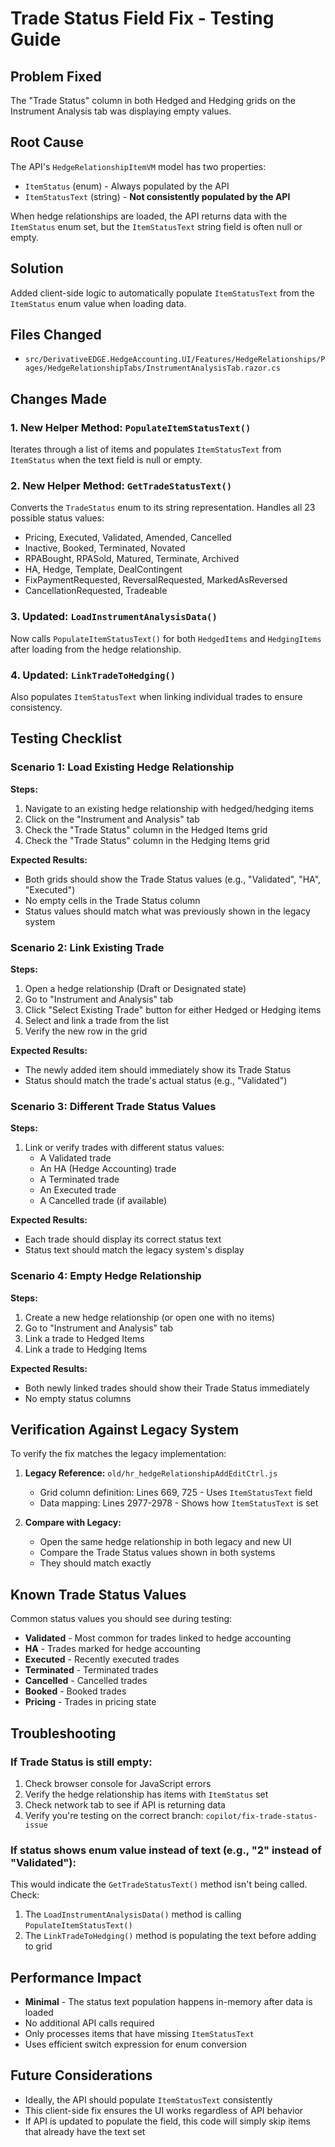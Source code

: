 # Trade Status Field Fix - Testing Guide

## Problem Fixed
The "Trade Status" column in both Hedged and Hedging grids on the Instrument Analysis tab was displaying empty values.

## Root Cause
The API's `HedgeRelationshipItemVM` model has two properties:
- `ItemStatus` (enum) - Always populated by the API
- `ItemStatusText` (string) - **Not consistently populated by the API**

When hedge relationships are loaded, the API returns data with the `ItemStatus` enum set, but the `ItemStatusText` string field is often null or empty.

## Solution
Added client-side logic to automatically populate `ItemStatusText` from the `ItemStatus` enum value when loading data.

## Files Changed
- `src/DerivativeEDGE.HedgeAccounting.UI/Features/HedgeRelationships/Pages/HedgeRelationshipTabs/InstrumentAnalysisTab.razor.cs`

## Changes Made

### 1. New Helper Method: `PopulateItemStatusText()`
Iterates through a list of items and populates `ItemStatusText` from `ItemStatus` when the text field is null or empty.

### 2. New Helper Method: `GetTradeStatusText()`
Converts the `TradeStatus` enum to its string representation. Handles all 23 possible status values:
- Pricing, Executed, Validated, Amended, Cancelled
- Inactive, Booked, Terminated, Novated
- RPABought, RPASold, Matured, Terminate, Archived
- HA, Hedge, Template, DealContingent
- FixPaymentRequested, ReversalRequested, MarkedAsReversed
- CancellationRequested, Tradeable

### 3. Updated: `LoadInstrumentAnalysisData()`
Now calls `PopulateItemStatusText()` for both `HedgedItems` and `HedgingItems` after loading from the hedge relationship.

### 4. Updated: `LinkTradeToHedging()`
Also populates `ItemStatusText` when linking individual trades to ensure consistency.

## Testing Checklist

### Scenario 1: Load Existing Hedge Relationship
**Steps:**
1. Navigate to an existing hedge relationship with hedged/hedging items
2. Click on the "Instrument and Analysis" tab
3. Check the "Trade Status" column in the Hedged Items grid
4. Check the "Trade Status" column in the Hedging Items grid

**Expected Results:**
- Both grids should show the Trade Status values (e.g., "Validated", "HA", "Executed")
- No empty cells in the Trade Status column
- Status values should match what was previously shown in the legacy system

### Scenario 2: Link Existing Trade
**Steps:**
1. Open a hedge relationship (Draft or Designated state)
2. Go to "Instrument and Analysis" tab
3. Click "Select Existing Trade" button for either Hedged or Hedging items
4. Select and link a trade from the list
5. Verify the new row in the grid

**Expected Results:**
- The newly added item should immediately show its Trade Status
- Status should match the trade's actual status (e.g., "Validated")

### Scenario 3: Different Trade Status Values
**Steps:**
1. Link or verify trades with different status values:
   - A Validated trade
   - An HA (Hedge Accounting) trade
   - A Terminated trade
   - An Executed trade
   - A Cancelled trade (if available)

**Expected Results:**
- Each trade should display its correct status text
- Status text should match the legacy system's display

### Scenario 4: Empty Hedge Relationship
**Steps:**
1. Create a new hedge relationship (or open one with no items)
2. Go to "Instrument and Analysis" tab
3. Link a trade to Hedged Items
4. Link a trade to Hedging Items

**Expected Results:**
- Both newly linked trades should show their Trade Status immediately
- No empty status columns

## Verification Against Legacy System

To verify the fix matches the legacy implementation:

1. **Legacy Reference:** `old/hr_hedgeRelationshipAddEditCtrl.js`
   - Grid column definition: Lines 669, 725 - Uses `ItemStatusText` field
   - Data mapping: Lines 2977-2978 - Shows how `ItemStatusText` is set

2. **Compare with Legacy:**
   - Open the same hedge relationship in both legacy and new UI
   - Compare the Trade Status values shown in both systems
   - They should match exactly

## Known Trade Status Values

Common status values you should see during testing:
- **Validated** - Most common for trades linked to hedge accounting
- **HA** - Trades marked for hedge accounting
- **Executed** - Recently executed trades
- **Terminated** - Terminated trades
- **Cancelled** - Cancelled trades
- **Booked** - Booked trades
- **Pricing** - Trades in pricing state

## Troubleshooting

### If Trade Status is still empty:
1. Check browser console for JavaScript errors
2. Verify the hedge relationship has items with `ItemStatus` set
3. Check network tab to see if API is returning data
4. Verify you're testing on the correct branch: `copilot/fix-trade-status-issue`

### If status shows enum value instead of text (e.g., "2" instead of "Validated"):
This would indicate the `GetTradeStatusText()` method isn't being called. Check:
1. The `LoadInstrumentAnalysisData()` method is calling `PopulateItemStatusText()`
2. The `LinkTradeToHedging()` method is populating the text before adding to grid

## Performance Impact
- **Minimal** - The status text population happens in-memory after data is loaded
- No additional API calls required
- Only processes items that have missing `ItemStatusText`
- Uses efficient switch expression for enum conversion

## Future Considerations
- Ideally, the API should populate `ItemStatusText` consistently
- This client-side fix ensures the UI works regardless of API behavior
- If API is updated to populate the field, this code will simply skip items that already have the text set
